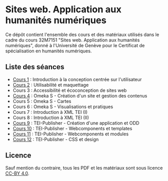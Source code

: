# Sites web. Application aux humanités numériques
Ce dépôt contient l'ensemble des cours et des matériaux utilisés dans le cadre du cours 32M7151 "Sites web. Application aux humanités numériques", donné à l'Université de Genève pour le Certificat de spécialisation en humanités numériques.

## Liste des séances
- [Cours 1](https://github.com/Leblance/32M7151/tree/main/Cours1) : Introduction à la conception centrée sur l'utilisateur
- [Cours 2](https://github.com/Leblance/32M7151/tree/main/Cours2) : Utilisabilité et maquettage
- Cours 3 : Accessibilité et écoconception de sites web
- [Cours 4](https://github.com/Leblance/32M7151/tree/main/Cours4) : Omeka S - Création d'un site et gestion des contenus
- Cours 5 : Omeka S - Cartes
- Cours 6 : Omeka S - Visualisations et pratiques
- Cours 7 : Introduction à XML TEI (I)
- Cours 8 : Introduction à XML TEI (II)
- [Cours 9](https://github.com/Leblance/formation-cuso-2025) : TEI-Publisher - Création d'une application et ODD
- [Cours 10](https://github.com/Leblance/formation-cuso-2025/blob/main/04_Templates.md) : TEI-Publisher - Webcomponents et templates
- [Cours 11](https://github.com/Leblance/formation-cuso-2025/blob/main/05_Modules.md) : TEI-Publisher - Webcomponents et modules
- [Cours 12](https://github.com/Leblance/formation-cuso-2025/blob/main/06_CSS.md) : TEI-Publisher - CSS et design

## Licence
Sauf mention du contraire, tous les PDF et les matériaux sont sous licence [CC-BY 4.0](https://creativecommons.org/licenses/by/4.0/).

